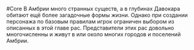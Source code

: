 #Core
В Амбрии много странных существ, а в глубинах Давокара обитают ещё более загадочные формы жизни. Однако при создании персонажа по базовым правилам игрок ограничен выбором из описанных в этой главе рас. Представители этих рас довольно многочисленны и живут в или около многих городов и поселений Амбрии.